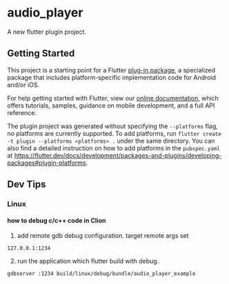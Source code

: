 # audio_player

A new flutter plugin project.

## Getting Started

This project is a starting point for a Flutter
[plug-in package](https://flutter.dev/developing-packages/),
a specialized package that includes platform-specific implementation code for
Android and/or iOS.

For help getting started with Flutter, view our
[online documentation](https://flutter.dev/docs), which offers tutorials,
samples, guidance on mobile development, and a full API reference.

The plugin project was generated without specifying the `--platforms` flag, no platforms are currently supported.
To add platforms, run `flutter create -t plugin --platforms <platforms> .` under the same
directory. You can also find a detailed instruction on how to add platforms in the `pubspec.yaml` at https://flutter.dev/docs/development/packages-and-plugins/developing-packages#plugin-platforms.


## Dev Tips

### Linux

#### how to debug c/c++ code in Clion

1. add remote gdb debug configuration. target remote args set 
```
127.0.0.1:1234
```
2. run the application which flutter build with debug.
```shell
gdbserver :1234 build/linux/debug/bundle/audio_player_example
```
